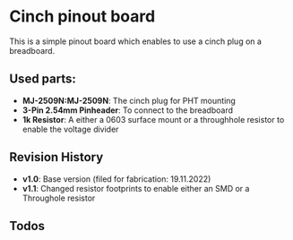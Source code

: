 # Cinch pinout board

This is a simple pinout board which enables to use a cinch plug on a breadboard.

## Used parts:

- **MJ-2509N:MJ-2509N**: The cinch plug for PHT mounting
- **3-Pin 2.54mm Pinheader**: To connect to the breadboard
- **1k Resistor**: A either a 0603 surface mount or a throughhole resistor to enable the voltage divider


## Revision History

- **v1.0**: Base version (filed for fabrication: 19.11.2022)
- **v1.1**: Changed resistor footprints to enable either an SMD or a Throughole resistor

## Todos